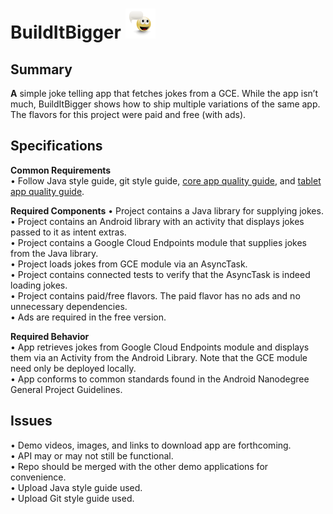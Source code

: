# BuildItBigger ![alt text][launcher]


## Summary
**A** simple joke telling app that fetches jokes from a GCE.  While the app isn’t much, BuildItBigger shows how to ship multiple variations of the same app.  The flavors for this project were paid and free (with ads).


## Specifications
**Common Requirements**  
•  Follow Java style guide, git style guide, [core app quality guide][2], and [tablet app quality guide][3].

**Required Components**
•  Project contains a Java library for supplying jokes.  
•  Project contains an Android library with an activity that displays jokes passed to it as intent extras.  
•  Project contains a Google Cloud Endpoints module that supplies jokes from the Java library.  
•  Project loads jokes from GCE module via an AsyncTask.  
•  Project contains connected tests to verify that the AsyncTask is indeed loading jokes.  
•  Project contains paid/free flavors. The paid flavor has no ads and no unnecessary dependencies.  
•  Ads are required in the free version.  

**Required Behavior**  
•  App retrieves jokes from Google Cloud Endpoints module and displays them via an Activity from the Android Library. Note that the GCE module need only be deployed locally.  
•  App conforms to common standards found in the Android Nanodegree General Project Guidelines.  


## Issues
•  Demo videos, images, and links to download app are forthcoming.  
•  API may or may not still be functional.  
•  Repo should be merged with the other demo applications for convenience.  
•  Upload Java style guide used.  
•  Upload Git style guide used.  



[launcher]: https://github.com/DaceyE/BuildItBigger/blob/master/app/src/main/res/mipmap-mdpi/ic_launcher.png
[2]: https://developer.android.com/docs/quality-guidelines/core-app-quality
[3]: https://developer.android.com/docs/quality-guidelines/tablet-app-quality
